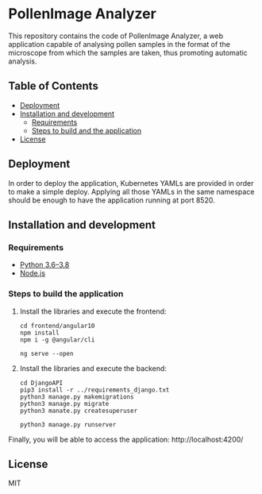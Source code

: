 # PollenImage Analyzer

This repository contains the code of PollenImage Analyzer, a web application capable of analysing pollen samples in the format of the microscope from which the samples are taken, thus promoting automatic analysis. 

## Table of Contents
- [Deployment](#Deployment)
- [Installation and development](#Installation-and-development)
    - [Requirements](#requirements) 
    - [Steps to build and the application](#Steps-to-build-and-the-application)
- [License](#license)

## Deployment
In order to deploy the application, Kubernetes YAMLs are provided in order to make a simple deploy. Applying all those YAMLs in the same namespace should be enough to have the application running at port 8520.

## Installation and development

### Requirements

- [Python 3.6–3.8](https://www.python.org/)
- [Node.js](https://nodejs.org/)

### Steps to build the application

1. Install the libraries and execute the frontend:
    ```
    cd frontend/angular10
    npm install
    npm i -g @angular/cli
    
    ng serve --open
    ```

2. Install the libraries and execute the backend:
    ```
    cd DjangoAPI
    pip3 install -r ../requirements_django.txt
    python3 manage.py makemigrations
    python3 manage.py migrate
    python3 manate.py createsuperuser
    
    python3 manage.py runserver
    ```


Finally, you will be able to access the application: http://localhost:4200/


## License
MIT

